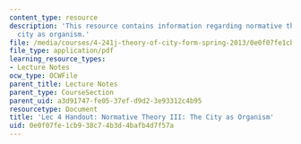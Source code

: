 ```yaml
---
content_type: resource
description: 'This resource contains information regarding normative theory III: the
  city as organism.'
file: /media/courses/4-241j-theory-of-city-form-spring-2013/0e0f07fe1cb938c74b3d4bafb4d7f57a_MIT4_241JS13_handout4.pdf
file_type: application/pdf
learning_resource_types:
- Lecture Notes
ocw_type: OCWFile
parent_title: Lecture Notes
parent_type: CourseSection
parent_uid: a3d91747-fe05-37ef-d9d2-3e93312c4b95
resourcetype: Document
title: 'Lec 4 Handout: Normative Theory III: The City as Organism'
uid: 0e0f07fe-1cb9-38c7-4b3d-4bafb4d7f57a
---
```

